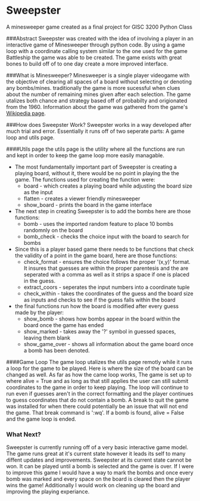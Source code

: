 # Sweepster
A minesweeper game created as a final project for GISC 3200 Python Class

###Abstract 
Sweepster was created with the idea of involving a player in an interactive game of Minesweeper through python code. By using a game loop with a coordinate calling system similar to the one used for the game Battleship the game was able to be created. The game exists with great bones to build off of to one day create a more improved interface. 

###What is Minesweeper? 
Minesweeper is a single player videogame with the objective of clearing all spaces of a board without selecting or denoting any bombs/mines. traditionally the game is more sucessful when clues about the number of remaining mines given after each selection. The game utalizes both chance and strategy based off of probabilty and origionated from the 1960. Information about the game was gathered from the game's [Wikipedia page](https://en.wikipedia.org/wiki/Minesweeper_(video_game)). 

###How does Sweepster Work? 
Sweepster works in a way developed after much trial and error. Essentially it runs off of two seperate parts: A game loop and utils page.

####Utils page
the utils page is the utility where all the functions are run and kept in order to keep the game loop more easily managable. 
- The most fundamentally important part of Sweepster is creating a playing board, without it, there would be no point in playing the the game. The functions used for creating the function were:
  * board - which creates a playing board while adjusting the board size as the input
  * flatten - creates a viewer friendly minesweeper
  * show_board - prints the board in the game interface
- The next step in creating Sweepster is to add the bombs here are those functions:
  * bomb - uses the imported random feature to place 10 bombs randomnly on the board
  * bomb_check - checks the choice input with the board to search for bombs
- Since this is a player based game there needs to be functions that check the validity of a point in the game board, here are those functions:
  * check_format - ensures the choice follows the proper '(x,y)' format. It insures that guesses are within the proper parentesis and the are seperated with a comma as well as it strips a space if one is placed in the guess. 
  * extract_coors - seperates the input numbers into a coordinate tuple
  * check_within - takes the coordinates of the guess and the board size as inputs and checks to see if the guess falls within the board
- the final functions run how the board is modified after every guess made by the player:
  * show_bomb - shows how bombs appear in the board within the board once the game has ended
  * show_marked - takes away the '?' symbol in guessed spaces, leaving them blank
  * show_game_over - shows all information about the game board once a bomb has been denoted. 

####Game Loop
The game loop utalizes the utils page remotly while it runs a loop for the game to be played. Here is where the size of the board can be changed as well. As far as how the came loop works, The game is set up to where alive = True and as long as that still applies the user can still submit coordinates to the game in order to keep playing. 
The loop will continue to run even if guesses aren't in the correct formatting and the player continues to guess coordinates that do not contain a bomb. A break to quit the game was installed for when there could potentially be an issue that will not end the game. That break command is ':wq'. 
If a bomb is found, alive = False and the game loop is ended. 


### What Next? 
Sweepster is currently running off of a very basic interactive game model. The game runs great at it's current state however it leads its self to many diffent updates and improvements. Sweepster at its current state cannot be won. It can be played until a bomb is selected and the game is over. If I were to improve this game I would have a way to mark the bombs and once every bomb was marked and every space on the board is cleared then the player wins the game! Additionally I would work on cleaning up the board and improving the playing experiance.
